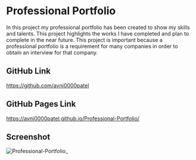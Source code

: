 # Professional Portfolio
In this project my professional portfolio has been created to show my skills and talents. This project highlights the works I have completed and plan to complete in the near future. This project is important because a professional portfolio is a requirement for many companies in order to obtain an interview for that company. 
## GitHub Link
https://github.com/avni0000patel
## GitHub Pages Link
https://avni0000patel.github.io/Professional-Portfolio/
## Screenshot
![Professional-Portfolio_](https://user-images.githubusercontent.com/104175474/181381071-997e63a5-b439-43f6-94ea-6cc2bd2b9c8d.png)

